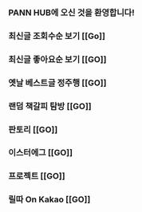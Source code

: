 ### PANN HUB에 오신 것을 환영합니다!

### 최신글 조회수순 보기 [[Go]]

### 최신글 좋아요순 보기 [[GO]]

### 옛날 베스트글 정주행 [[GO]]

### 랜덤 책갈피 탐방 [[GO]]

### 판토리 [[GO]]

### 이스터에그 [[GO]]

### 프로젝트 [[GO]]

### 릴따 On Kakao [[GO]]
